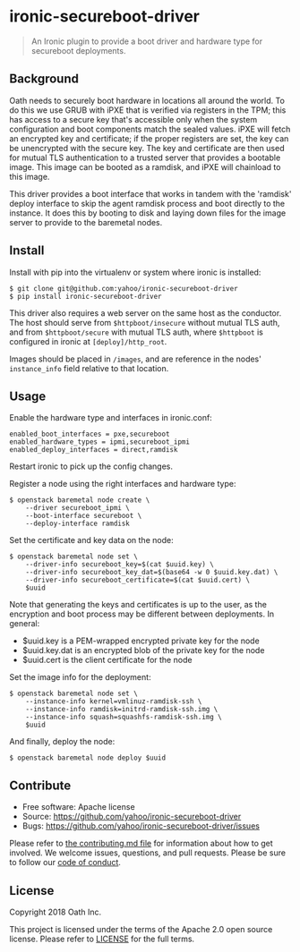 # ironic-secureboot-driver

> An Ironic plugin to provide a boot driver and hardware type for secureboot
  deployments.

## Background

Oath needs to securely boot hardware in locations all around the world. To do this we
use GRUB with iPXE that is verified via registers in the TPM; this has access
to a secure key that's accessible only when the system configuration and boot
components match the sealed values. iPXE will fetch an encrypted key and
certificate; if the proper registers are set, the key can be unencrypted with
the secure key. The key and certificate are then used for mutual TLS
authentication to a trusted server that provides a bootable image. This image can be
booted as a ramdisk, and iPXE will chainload to this image.

This driver provides a boot interface that works in tandem with the 'ramdisk'
deploy interface to skip the agent ramdisk process and boot directly to the
instance. It does this by booting to disk and laying down files for the image server to
provide to the baremetal nodes.

## Install

Install with pip into the virtualenv or system where ironic is installed:

    $ git clone git@github.com:yahoo/ironic-secureboot-driver
    $ pip install ironic-secureboot-driver

This driver also requires a web server on the same host as the conductor. The
host should serve from `$httpboot/insecure` without mutual TLS auth, and
from `$httpboot/secure` with mutual TLS auth, where `$httpboot` is configured
in ironic at `[deploy]/http_root`.

Images should be placed in `/images`, and are reference in the nodes'
`instance_info` field relative to that location.

## Usage

Enable the hardware type and interfaces in ironic.conf:

    enabled_boot_interfaces = pxe,secureboot
    enabled_hardware_types = ipmi,secureboot_ipmi
    enabled_deploy_interfaces = direct,ramdisk

Restart ironic to pick up the config changes.

Register a node using the right interfaces and hardware type:

    $ openstack baremetal node create \
        --driver secureboot_ipmi \
        --boot-interface secureboot \
        --deploy-interface ramdisk

Set the certificate and key data on the node:

    $ openstack baremetal node set \
        --driver-info secureboot_key=$(cat $uuid.key) \
        --driver-info secureboot_key_dat=$(base64 -w 0 $uuid.key.dat) \
        --driver-info secureboot_certificate=$(cat $uuid.cert) \
        $uuid

Note that generating the keys and certificates is up to the user, as the
encryption and boot process may be different between deployments. In general:

* $uuid.key is a PEM-wrapped encrypted private key for the node
* $uuid.key.dat is an encrypted blob of the private key for the node
* $uuid.cert is the client certificate for the node

Set the image info for the deployment:

    $ openstack baremetal node set \
        --instance-info kernel=vmlinuz-ramdisk-ssh \
        --instance-info ramdisk=initrd-ramdisk-ssh.img \
        --instance-info squash=squashfs-ramdisk-ssh.img \
        $uuid

And finally, deploy the node:

    $ openstack baremetal node deploy $uuid

## Contribute

* Free software: Apache license
* Source: https://github.com/yahoo/ironic-secureboot-driver
* Bugs: https://github.com/yahoo/ironic-secureboot-driver/issues

Please refer to [the contributing.md file](Contributing.md) for information
about how to get involved. We welcome issues, questions, and pull requests.
Please be sure to follow our [code of conduct](Code-of-Conduct.md).

## License

Copyright 2018 Oath Inc.

This project is licensed under the terms of the Apache 2.0 open source license.
Please refer to [LICENSE](LICENSE) for the full terms.
